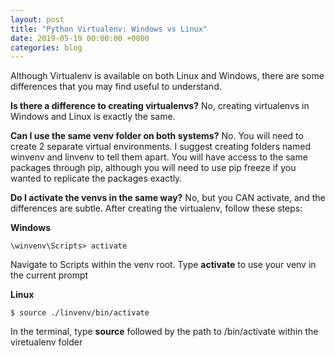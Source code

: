 ```yaml
---
layout: post
title: "Python Virtualenv: Windows vs Linux"
date: 2019-05-19 00:00:00 +0000
categories: blog
---
```


Although Virtualenv is available on both Linux and Windows, there are some differences that you may find useful to understand.

**Is there a difference to creating virtualenvs?**
No, creating virtualenvs in Windows and Linux is exactly the same.

**Can I use the same venv folder on both systems?**
No. You will need to create 2 separate virtual environments. I suggest creating folders named winvenv and linvenv to tell them apart. You will have access to the same packages through pip, although you will need to use pip freeze if you wanted to replicate the packages exactly.

**Do I activate the venvs in the same way?**
No, but you CAN activate, and the differences are subtle. After creating the virtualenv, follow these steps:

**Windows**

`\winvenv\Scripts> activate`

Navigate to Scripts within the venv root. Type **activate** to use your venv in the current prompt

**Linux**

`$ source ./linvenv/bin/activate`

In the terminal, type **source** followed by the path to /bin/activate within the viretualenv folder
